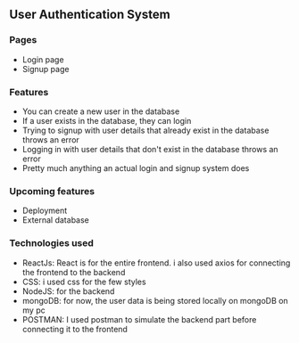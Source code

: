 ## User Authentication System
### Pages 
- Login page
- Signup page

### Features
- You can create a new user in the database
- If a user exists in the database, they can login
- Trying to signup with user details that already exist in the database throws an error
- Logging in with user details that don't exist in the database throws an error
- Pretty much anything an actual login and signup system does

### Upcoming features
- Deployment
- External database

### Technologies used
- ReactJs: React is for the entire frontend. i also used axios for connecting the frontend to the backend
- CSS: i used css for the few styles 
- NodeJS: for the backend
- mongoDB: for now, the user data is being stored locally on mongoDB on my pc
- POSTMAN: I used postman to simulate the backend part before connecting it to the frontend
